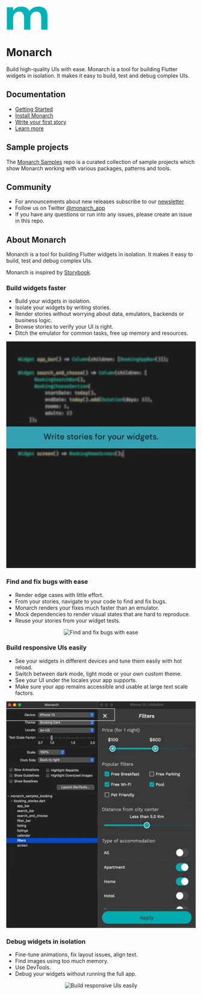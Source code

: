 <p style="margin-bottom: 0; padding-bottom: 0">
  <a href="https://monarchapp.io">
    <img src="https://raw.githubusercontent.com/Dropsource/monarch/master/_assets/monarch_m_cropped.png" alt="Monarch" height="64" />
  </a>
</p>

# Monarch

Build high-quality UIs with ease. Monarch is a tool for building Flutter widgets in isolation. It makes it easy to build, test and debug complex UIs.

## Documentation
* [Getting Started](https://monarchapp.io/docs/introduction)
* [Install Monarch](https://monarchapp.io/docs/install)
* [Write your first story](https://monarchapp.io/docs/write-first-story)
* [Learn more](https://monarchapp.io/docs/learn-more)

## Sample projects
The [Monarch Samples](https://github.com/Dropsource/monarch_samples) repo is a 
curated collection of sample projects which show Monarch working with various 
packages, patterns and tools.

## Community
* For announcements about new releases subscribe to our [newsletter](http://eepurl.com/hJ-S0L)
* Follow us on Twitter [@monarch_app](https://twitter.com/monarch_app)
* If you have any questions or run into any issues, please create an issue in this repo.

## About Monarch
Monarch is a tool for building Flutter widgets in isolation. It makes it easy to build, test and debug complex UIs.

Monarch is inspired by [Storybook](https://storybook.js.org/). 

### Build widgets faster
- Build your widgets in isolation.
- Isolate your widgets by writing stories.
- Render stories without worrying about data, emulators, backends or business logic.
- Browse stories to verify your UI is right.
- Ditch the emulator for common tasks, free up memory and resources.

<p align="center">
  <img src="https://raw.githubusercontent.com/Dropsource/monarch/master/_assets/monarch-build.gif" alt="Build widgets faster with Monarch">
</p>

### Find and fix bugs with ease
- Render edge cases with little effort.
- From your stories, navigate to your code to find and fix bugs.
- Monarch renders your fixes much faster than an emulator.
- Mock dependencies to render visual states that are hard to reproduce.
- Reuse your stories from your widget tests.

<p align="center">
  <img src="https://raw.githubusercontent.com/Dropsource/monarch/master/_assets/monarch-fix.gif" alt="Find and fix bugs with ease">
</p>

### Build responsive UIs easily
- See your widgets in different devices and tune them easily with hot reload.
- Switch between dark mode, light mode or your own custom theme.
- See your UI under the locales your app supports.
- Make sure your app remains accessible and usable at large text scale factors.

<p align="center">
  <img src="https://raw.githubusercontent.com/Dropsource/monarch/master/_assets/monarch-knobs.gif" alt="Build responsive UIs easily">
</p>

### Debug widgets in isolation
- Fine-tune animations, fix layout issues, align text.
- Find images using too much memory.
- Use DevTools.
- Debug your widgets without running the full app.

<p align="center">
  <img src="https://raw.githubusercontent.com/Dropsource/monarch/master/_assets/monarch-debug.gif" alt="Build responsive UIs easily">
</p>

